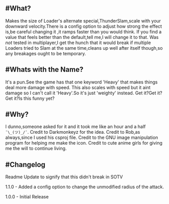 #What?
---
Makes the size of Loader's alternate special,ThunderSlam,scale with your downward velocity.There is a config option to adjust how strong the effect is,be careful changing it ,it ramps faster than you would think.
If you find a value that feels better than the default,tell me,I will change it to that.
Was *not* tested in multiplayer,I get the hunch that it would break if multiple Loaders tried to Slam at the same time,cleans up well after itself though,so any breakages ought to be temporary.

#Whats with the Name?
---
It's a pun.See the game has that one keyword 'Heavy' that makes things deal more damage with speed.
This also scales with speed but it aint damage so I can't call it 'Heavy'.So it's just 'weighty' instead.
Get it?Get it?Get it?Is this funny yet?

#Why?
---
I dunno,someone asked for it and it took me like an hour and a half `¯\_(ツ)_/¯`. 
Credit to Darkmonkeyz for the idea.
Credit to Rob,as always,since I used his csproj file.
Credit to the GNU image manipulation program for helping me make the icon.
Credit to cute anime girls for giving me the will to continue living.

#Changelog
---
Readme Update to signify that this didn't break in SOTV

1.1.0 - Added a config option to change the unmodified radius of the attack.

1.0.0 - Initial Release
